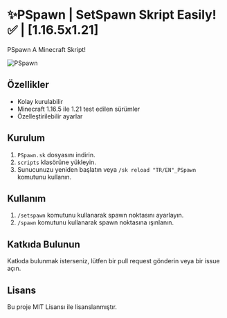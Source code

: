 # ✨PSpawn | SetSpawn Skript Easily! ✅ |  [1.16.5x1.21]

PSpawn A Minecraft Skript!

![PSpawn](https://proxy.spigotmc.org/2a04c9ce764e6771ecc10e78a4f33d2247ef4bce?url=https%3A%2F%2Fmedia.discordapp.net%2Fattachments%2F1212085829103648799%2F1270717858174865408%2FGroup_1.png%3Fex%3D66b4b7ba%26is%3D66b3663a%26hm%3Df8917c70ea8a2a96357511c12961a79aec6bf95a54a523413e23d88326c735ac%26%3D%26format%3Dwebp%26quality%3Dlossless%26width%3D821%26height%3D670)

## Özellikler

- Kolay kurulabilir
- Minecraft 1.16.5 ile 1.21 test edilen sürümler
- Özelleştirilebilir ayarlar

## Kurulum

1. `PSpawn.sk` dosyasını indirin.
2. `scripts` klasörüne yükleyin.
3. Sunucunuzu yeniden başlatın veya `/sk reload "TR/EN"_PSpawn` komutunu kullanın.

## Kullanım

1. `/setspawn` komutunu kullanarak spawn noktasını ayarlayın.
2. `/spawn` komutunu kullanarak spawn noktasına ışınlanın.

## Katkıda Bulunun

Katkıda bulunmak isterseniz, lütfen bir pull request gönderin veya bir issue açın.

## Lisans

Bu proje MIT Lisansı ile lisanslanmıştır.
